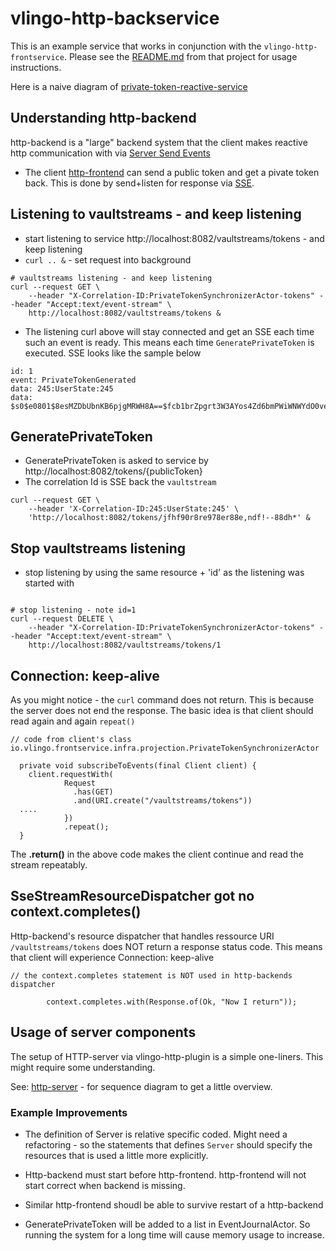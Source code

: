 # vlingo-http-backservice

This is an example service that works in conjunction with the `vlingo-http-frontservice`. Please see the [README.md](https://github.com/vlingo/vlingo-examples/tree/master/vlingo-http-frontservice) from that project for usage instructions.

Here is a naive diagram of  [private-token-reactive-service](docs/private-token-reactive-service.jpg)

## Understanding http-backend 

http-backend is a "large" backend system that the client makes reactive http communication with via [Server Send Events](https://en.wikipedia.org/wiki/Server-sent_events) 

* The client [http-frontend](https://github.com/vlingo/vlingo-examples/tree/master/vlingo-http-frontservice) 
can send a public token and get a pivate token back.
This is done by send+listen for response via [SSE](https://en.wikipedia.org/wiki/Server-sent_events). 

## Listening to vaultstreams - and keep listening

* start listening to service http://localhost:8082/vaultstreams/tokens - and keep listening
* `curl .. &` - set request into background

```
# vaultstreams listening - and keep listening
curl --request GET \
    --header "X-Correlation-ID:PrivateTokenSynchronizerActor-tokens" --header "Accept:text/event-stream" \
    http://localhost:8082/vaultstreams/tokens &

```

* The listening curl above will stay connected and get an SSE each time such an event is ready. This means
 each time `GeneratePrivateToken` is executed. SSE looks like the sample below

```
id: 1
event: PrivateTokenGenerated
data: 245:UserState:245
data: $s0$e0801$8esMZDbUbnKB6pjgMRWH8A==$fcb1brZpgrt3W3AYos4Zd6bmPWiWNWYdO0vebC4kJgU=

```  


## GeneratePrivateToken

* GeneratePrivateToken is asked to service by http://localhost:8082/tokens/{publicToken}
* The correlation Id is SSE back the `vaultstream`

```
curl --request GET \
    --header 'X-Correlation-ID:245:UserState:245' \
    'http://localhost:8082/tokens/jfhf90r8re978er88e,ndf!--88dh*' &

```

## Stop vaultstreams listening

* stop listening by using the same resource + 'id' as the listening was started with

```

# stop listening - note id=1
curl --request DELETE \
    --header "X-Correlation-ID:PrivateTokenSynchronizerActor-tokens" --header "Accept:text/event-stream" \
    http://localhost:8082/vaultstreams/tokens/1

```

## Connection: keep-alive

As you might notice - the `curl` command does not return. This is because the server does not end the response.
 The basic idea is that client should read again and again `repeat()`
 
```
// code from client's class io.vlingo.frontservice.infra.projection.PrivateTokenSynchronizerActor

  private void subscribeToEvents(final Client client) {
    client.requestWith(
            Request
              .has(GET)
              .and(URI.create("/vaultstreams/tokens"))
  ....
            })
            .repeat();
  }

```
The **.return()** in the above code makes the client continue and read the stream repeatably.


## SseStreamResourceDispatcher got no context.completes()

Http-backend's resource dispatcher that handles ressource URI `/vaultstreams/tokens` does 
NOT return a response status code. This means that client will experience Connection: keep-alive 

```
// the context.completes statement is NOT used in http-backends dispatcher
 
        context.completes.with(Response.of(Ok, "Now I return"));

```


## Usage of server components

The setup of HTTP-server via vlingo-http-plugin is a simple one-liners. This might require some understanding.

See: [http-server](docs/http-backend.pdf) - for sequence diagram to get a little overview. 


### Example Improvements

* The definition of Server is relative specific coded. Might need a refactoring - so the statements that 
defines `Server` should specify the resources that is used a little more explicitly.

* Http-backend must start before http-frontend. http-frontend will not start correct when backend is missing.
* Similar http-frontend shoudl be able to survive restart of a http-backend
* GeneratePrivateToken will be added to a list in EventJournalActor. So running the system for a long time will 
cause memory usage to increase.     
